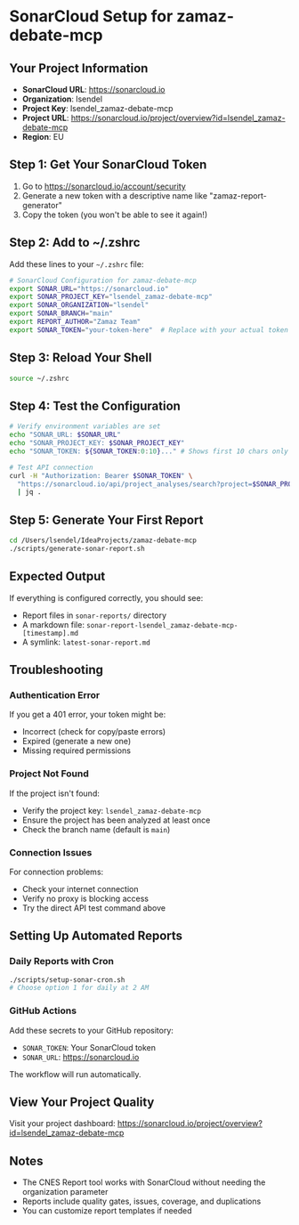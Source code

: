 # SonarCloud Setup for zamaz-debate-mcp

## Your Project Information

- **SonarCloud URL**: https://sonarcloud.io
- **Organization**: lsendel  
- **Project Key**: lsendel_zamaz-debate-mcp
- **Project URL**: https://sonarcloud.io/project/overview?id=lsendel_zamaz-debate-mcp
- **Region**: EU

## Step 1: Get Your SonarCloud Token

1. Go to https://sonarcloud.io/account/security
2. Generate a new token with a descriptive name like "zamaz-report-generator"
3. Copy the token (you won't be able to see it again!)

## Step 2: Add to ~/.zshrc

Add these lines to your `~/.zshrc` file:

```bash
# SonarCloud Configuration for zamaz-debate-mcp
export SONAR_URL="https://sonarcloud.io"
export SONAR_PROJECT_KEY="lsendel_zamaz-debate-mcp"
export SONAR_ORGANIZATION="lsendel"
export SONAR_BRANCH="main"
export REPORT_AUTHOR="Zamaz Team"
export SONAR_TOKEN="your-token-here"  # Replace with your actual token
```

## Step 3: Reload Your Shell

```bash
source ~/.zshrc
```

## Step 4: Test the Configuration

```bash
# Verify environment variables are set
echo "SONAR_URL: $SONAR_URL"
echo "SONAR_PROJECT_KEY: $SONAR_PROJECT_KEY"
echo "SONAR_TOKEN: ${SONAR_TOKEN:0:10}..." # Shows first 10 chars only

# Test API connection
curl -H "Authorization: Bearer $SONAR_TOKEN" \
  "https://sonarcloud.io/api/project_analyses/search?project=$SONAR_PROJECT_KEY" \
  | jq .
```

## Step 5: Generate Your First Report

```bash
cd /Users/lsendel/IdeaProjects/zamaz-debate-mcp
./scripts/generate-sonar-report.sh
```

## Expected Output

If everything is configured correctly, you should see:
- Report files in `sonar-reports/` directory
- A markdown file: `sonar-report-lsendel_zamaz-debate-mcp-[timestamp].md`
- A symlink: `latest-sonar-report.md`

## Troubleshooting

### Authentication Error
If you get a 401 error, your token might be:
- Incorrect (check for copy/paste errors)
- Expired (generate a new one)
- Missing required permissions

### Project Not Found
If the project isn't found:
- Verify the project key: `lsendel_zamaz-debate-mcp`
- Ensure the project has been analyzed at least once
- Check the branch name (default is `main`)

### Connection Issues
For connection problems:
- Check your internet connection
- Verify no proxy is blocking access
- Try the direct API test command above

## Setting Up Automated Reports

### Daily Reports with Cron

```bash
./scripts/setup-sonar-cron.sh
# Choose option 1 for daily at 2 AM
```

### GitHub Actions

Add these secrets to your GitHub repository:
- `SONAR_TOKEN`: Your SonarCloud token
- `SONAR_URL`: https://sonarcloud.io

The workflow will run automatically.

## View Your Project Quality

Visit your project dashboard:
https://sonarcloud.io/project/overview?id=lsendel_zamaz-debate-mcp

## Notes

- The CNES Report tool works with SonarCloud without needing the organization parameter
- Reports include quality gates, issues, coverage, and duplications
- You can customize report templates if needed